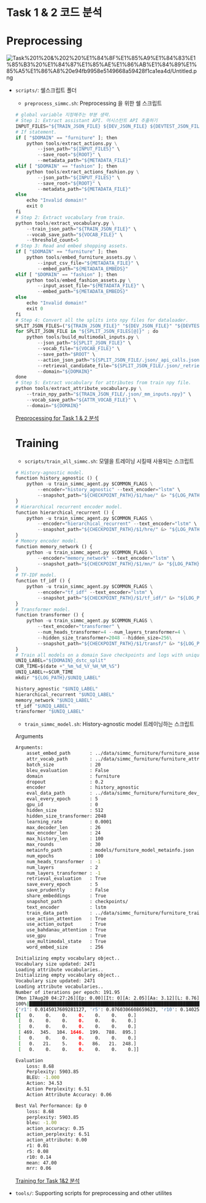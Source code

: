 # Task 1 & 2 코드 분석

# **Preprocessing**

![Task%201%20&%202%20%E1%84%8F%E1%85%A9%E1%84%83%E1%85%B3%20%E1%84%87%E1%85%AE%E1%86%AB%E1%84%89%E1%85%A5%E1%86%A8%20e94fb9958e5149668a59428f1ca1ea4d/Untitled.png](Task%201%20&%202%20%E1%84%8F%E1%85%A9%E1%84%83%E1%85%B3%20%E1%84%87%E1%85%AE%E1%86%AB%E1%84%89%E1%85%A5%E1%86%A8%20e94fb9958e5149668a59428f1ca1ea4d/Untitled.png)

- `scripts/`: 쉘스크립트 폴더
    - `preprocess_simmc.sh`: Preprocessing 을 위한 쉘 스크립트

    ```python
    # global variable 지정해주는 부분 생략. 
    # Step 1: Extract assistant API. 어시스턴트 API 추출하기 
    INPUT_FILES="${TRAIN_JSON_FILE} ${DEV_JSON_FILE} ${DEVTEST_JSON_FILE}"
    # If statement.
    if [ "$DOMAIN" == "furniture" ]; then
        python tools/extract_actions.py \
            --json_path="${INPUT_FILES}" \
            --save_root="${ROOT}" \
            --metadata_path="${METADATA_FILE}"
    elif [ "$DOMAIN" == "fashion" ]; then
        python tools/extract_actions_fashion.py \
            --json_path="${INPUT_FILES}" \
            --save_root="${ROOT}" \
            --metadata_path="${METADATA_FILE}"
    else
        echo "Invalid domain!"
        exit 0
    fi
    # Step 2: Extract vocabulary from train.
    python tools/extract_vocabulary.py \
        --train_json_path="${TRAIN_JSON_FILE}" \
        --vocab_save_path="${VOCAB_FILE}" \
        --threshold_count=5
    # Step 3: Read and embed shopping assets.
    if [ "$DOMAIN" == "furniture" ]; then
        python tools/embed_furniture_assets.py \
            --input_csv_file="${METADATA_FILE}" \
            --embed_path="${METADATA_EMBEDS}"
    elif [ "$DOMAIN" == "fashion" ]; then
        python tools/embed_fashion_assets.py \
            --input_asset_file="${METADATA_FILE}" \
            --embed_path="${METADATA_EMBEDS}"
    else
        echo "Invalid domain!"
        exit 0
    fi
    # Step 4: Convert all the splits into npy files for dataloader.
    SPLIT_JSON_FILES=("${TRAIN_JSON_FILE}" "${DEV_JSON_FILE}" "${DEVTEST_JSON_FILE}")
    for SPLIT_JSON_FILE in "${SPLIT_JSON_FILES[@]}" ; do
        python tools/build_multimodal_inputs.py \
            --json_path="${SPLIT_JSON_FILE}" \
            --vocab_file="${VOCAB_FILE}" \
            --save_path="$ROOT" \
            --action_json_path="${SPLIT_JSON_FILE/.json/_api_calls.json}" \
            --retrieval_candidate_file="${SPLIT_JSON_FILE/.json/_retrieval_candidates.json}" \
            --domain="${DOMAIN}"
    done
    # Step 5: Extract vocabulary for attributes from train npy file.
    python tools/extract_attribute_vocabulary.py \
        --train_npy_path="${TRAIN_JSON_FILE/.json/_mm_inputs.npy}" \
        --vocab_save_path="${ATTR_VOCAB_FILE}" \
        --domain="${DOMAIN}"
    ```

    [Preprocessing for Task 1 & 2 분석](Task%201%20&%202%20%E1%84%8F%E1%85%A9%E1%84%83%E1%85%B3%20%E1%84%87%E1%85%AE%E1%86%AB%E1%84%89%E1%85%A5%E1%86%A8%20e94fb9958e5149668a59428f1ca1ea4d/Preprocessing%20for%20Task%201%20&%202%20%E1%84%87%E1%85%AE%E1%86%AB%E1%84%89%E1%85%A5%E1%86%A8%203abdfcf291844084bed395807ce93692.md)

    # Training

    - `scripts/train_all_simmc.sh`: 모델을 트레이닝 시킬때 사용되는 스크립트

    ```python
    # History-agnostic model.
    function history_agnostic () {
        python -u train_simmc_agent.py $COMMON_FLAGS \
            --encoder="history_agnostic" --text_encoder="lstm" \
            --snapshot_path="${CHECKPOINT_PATH}/$1/hae/" &> "${LOG_PATH}/$1/hae.log" &
    }
    # Hierarchical recurrent encoder model.
    function hierarchical_recurrent () {
        python -u train_simmc_agent.py $COMMON_FLAGS \
            --encoder="hierarchical_recurrent" --text_encoder="lstm" \
            --snapshot_path="${CHECKPOINT_PATH}/$1/hre/" &> "${LOG_PATH}/$1/hre.log" &
    }
    # Memory encoder model.
    function memory_network () {
        python -u train_simmc_agent.py $COMMON_FLAGS \
            --encoder="memory_network" --text_encoder="lstm" \
            --snapshot_path="${CHECKPOINT_PATH}/$1/mn/" &> "${LOG_PATH}/$1/mn.log" &
    }
    # TF-IDF model.
    function tf_idf () {
        python -u train_simmc_agent.py $COMMON_FLAGS \
            --encoder="tf_idf" --text_encoder="lstm" \
            --snapshot_path="${CHECKPOINT_PATH}/$1/tf_idf/" &> "${LOG_PATH}/$1/tf_idf.log" &
    }
    # Transformer model.
    function transformer () {
        python -u train_simmc_agent.py $COMMON_FLAGS \
            --text_encoder="transformer" \
            --num_heads_transformer=4 --num_layers_transformer=4 \
            --hidden_size_transformer=2048 --hidden_size=256\
            --snapshot_path="${CHECKPOINT_PATH}/$1/transf/" &> "${LOG_PATH}/$1/transf.log" &
    }
    # Train all models on a domain Save checkpoints and logs with unique label.
    UNIQ_LABEL="${DOMAIN}_dstc_split"
    CUR_TIME=$(date +"_%m_%d_%Y_%H_%M_%S")
    UNIQ_LABEL+=$CUR_TIME
    mkdir "${LOG_PATH}/$UNIQ_LABEL"

    history_agnostic "$UNIQ_LABEL"
    hierarchical_recurrent "$UNIQ_LABEL"
    memory_network "$UNIQ_LABEL"
    tf_idf "$UNIQ_LABEL"
    transformer "$UNIQ_LABEL"
    ```

    - `train_simmc_model.sh`: History-agnostic model 트레이닝하는 스크립트

    Arguments

    ```bash
    Arguments:
    	asset_embed_path       : ../data/simmc_furniture/furniture_asset_embeds.npy
    	attr_vocab_path        : ../data/simmc_furniture/furniture_attribute_vocabulary.json
    	batch_size             : 20
    	bleu_evaluation        : False
    	domain                 : furniture
    	dropout                : 0.2
    	encoder                : history_agnostic
    	eval_data_path         : ../data/simmc_furniture/furniture_dev_dials_mm_inputs.npy
    	eval_every_epoch       : 5
    	gpu_id                 : 0
    	hidden_size            : 512
    	hidden_size_transformer: 2048
    	learning_rate          : 0.0001
    	max_decoder_len        : 26
    	max_encoder_len        : 24
    	max_history_len        : 100
    	max_rounds             : 30
    	metainfo_path          : models/furniture_model_metainfo.json
    	num_epochs             : 100
    	num_heads_transformer  : -1
    	num_layers             : 2
    	num_layers_transformer : -1
    	retrieval_evaluation   : True
    	save_every_epoch       : 5
    	save_prudently         : False
    	share_embeddings       : True
    	snapshot_path          : checkpoints/
    	text_encoder           : lstm
    	train_data_path        : ../data/simmc_furniture/furniture_train_dials_mm_inputs.npy
    	use_action_attention   : True
    	use_action_output      : True
    	use_bahdanau_attention : True
    	use_gpu                : True
    	use_multimodal_state   : True
    	word_embed_size        : 256

    Initializing empty vocabulary object..
    Vocabulary size updated: 2471
    Loading attribute vocabularies..
    Initializing empty vocabulary object..
    Vocabulary size updated: 2471
    Loading attribute vocabularies..
    Number of iterations per epoch: 191.95
    [Mon 17Aug20 04:27:26][Ep: 0.00][It: 0][A: 2.05][Aa: 3.12][L: 8.76][T: 13.94]
    100%|████████████████████████████████████████████████████████████████████████████████| 32/32 [01:34<00:00,  2.95s/it]
    {'r1': 0.0145017609281127, 'r5': 0.0760306608659623, 'r10': 0.14025274497617568, 'mean': 47.002693184172365, 'mrr': 0.06485181480259823}
    [[   0.    0.    0.    0.    0.    0.    0.]
     [   0.    0.    0.    0.    0.    0.    0.]
     [   0.    0.    0.    0.    0.    0.    0.]
     [ 469.  345.  104. 1646.  199.  788.  895.]
     [   0.    0.    0.    0.    0.    0.    0.]
     [   0.   21.    5.    0.   86.   21.  248.]
     [   0.    0.    0.    0.    0.    0.    0.]]

    Evaluation
    	Loss: 8.68
    	Perplexity: 5903.85
    	BLEU: -1.000
    	Action: 34.53
    	Action Perplexity: 6.51
    	Action Attribute Accuracy: 0.06

    Best Val Performance: Ep 0
    	loss: 8.68
    	perplexity: 5903.85
    	bleu: -1.00
    	action_accuracy: 0.35
    	action_perplexity: 6.51
    	action_attribute: 0.00
    	r1: 0.01
    	r5: 0.08
    	r10: 0.14
    	mean: 47.00
    	mrr: 0.06
    ```

    [Training for Task 1&2 분석](Task%201%20&%202%20%E1%84%8F%E1%85%A9%E1%84%83%E1%85%B3%20%E1%84%87%E1%85%AE%E1%86%AB%E1%84%89%E1%85%A5%E1%86%A8%20e94fb9958e5149668a59428f1ca1ea4d/Training%20for%20Task%201&2%20%E1%84%87%E1%85%AE%E1%86%AB%E1%84%89%E1%85%A5%E1%86%A8%20a2b2f81ef54f46f2a0a4fb4825a966c4.md)

- `tools/`: Supporting scripts for preprocessing and other utilites